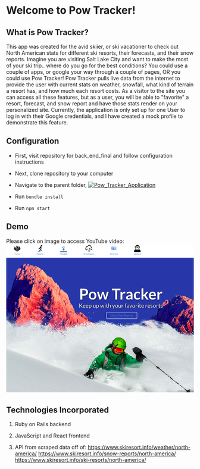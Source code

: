 # Welcome to Pow Tracker!


## What is Pow Tracker?
This app was created for the avid skiier, or ski vacationer to check out North American stats for different ski resorts, their forecasts, and their snow reports. Imagine you are visiting Salt Lake City and want to make the most of your ski trip.. where do you go for the best conditions? You could use a couple of apps, or google your way through a couple of pages, OR you could use Pow Tracker! Pow Tracker pulls live data from the internet to provide the user with current stats on weather, snowfall, what kind of terrain a resort has, and how much each resort costs. As a visitor to the site you can access all these features, but as a user, you will be able to "favorite" a resort, forecast, and snow report and have those stats render on your personalized site. Currently, the application is only set up for one User to log in with their Google credentials, and I have created a mock profile to demonstrate this feature.

## Configuration
- First, visit repository for back_end_final and follow configuration instructions
- Next, clone repository to your computer
- Navigate to the parent folder, [![Pow_Tracker_Application](`front_end_final`)](
https://github.com/sofiajonsson/back_end_final)

- Run `bundle install`
- Run `npm start`

## Demo
Please click on image to access YouTube video:
[![Pow_Tracker_Application](pow_tracker_front_end.png)](https://youtu.be/ZUXU7ZWpqD4)

## Technologies Incorporated

1. Ruby on Rails backend 

2. JavaScript and React frontend 

3. API from scraped data off of:
  https://www.skiresort.info/weather/north-america/
  https://www.skiresort.info/snow-reports/north-america/
  https://www.skiresort.info/ski-resorts/north-america/
